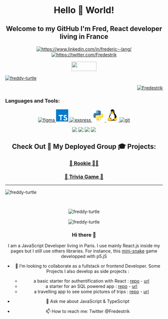 <h1 align="center">  Hello 👋 World! </h1>

<h2 align="center">Welcome to my GitHub I'm Fred, React developer living in France</h2>

<p align="center">
 <a href="https://www.linkedin.com/in/frederic--lang/" target="blank"><img align="center" src="https://cdn.exclaimer.com/Handbook%20Images/linkedin-icon_32x32.png?_ga=2.67427410.2136881498.1622468448-1573002918.1622468448" alt="https://www.linkedin.com/in/frederic--lang/" height="30" width="30" />   </a>
 <a href="https://twitter.com/FrdricLang4" target="blank"><img align="center" src="https://cdn.exclaimer.com/Handbook%20Images/twitter-icon_32x32.png?_ga=2.255644619.2136881498.1622468448-1573002918.1622468448" alt="https://twitter.com/Fredestrik" height="30" width="30"/>   </a>
 </br>
<p align="center">
  <a href="mailto:frederic.ln.lang@gmail.com" target="blank"><img align="center" src="https://img.shields.io/badge/-Gmail-c14438?style=flat&logo=Gmail&logoColor=white" height="30" width="80" /> 

</p>



<p> <img src="https://komarev.com/ghpvc/?username=freddy-turtle&label=Profile%20views&color=0e75b6&style=flat" alt="freddy-turtle" /> </p>
<p align="right"> <a href="https://twitter.com/Fredestrik" target="blank"><img src="https://img.shields.io/twitter/follow/Fredestrik?logo=twitter&style=for-the-badge" alt="Fredestrik" /></a> </p>



<h3 align="left">Languages and Tools:</h3>
<p align="center"> 
 <a href="https://www.figma.com/" target="_blank"> <img src="https://www.vectorlogo.zone/logos/figma/figma-icon.svg" alt="figma" width="40" height="40"/> </a> 
 <a href="https://www.typescriptlang.org/" target="_blank"> <img src="https://raw.githubusercontent.com/devicons/devicon/master/icons/typescript/typescript-original.svg" alt="typescript" width="40" height="40"/> </a>
 <a href="https://expressjs.com" target="_blank"> <img src="https://miro.medium.com/max/730/1*Jr3NFSKTfQWRUyjblBSKeg.png" alt="express" width="60" height="40"/> </a>  <a href="https://www.python.org" target="_blank"> <img src="https://raw.githubusercontent.com/devicons/devicon/master/icons/python/python-original.svg" alt="python" width="40" height="40"/> </a>  
 <a href="https://www.linux.org/" target="_blank"> <img src="https://raw.githubusercontent.com/devicons/devicon/master/icons/linux/linux-original.svg" alt="linux" width="40" height="40"/> </a> 
<a href="https://git-scm.com/" target="_blank"> <img src="https://www.vectorlogo.zone/logos/git-scm/git-scm-icon.svg" alt="git" width="40" height="40"/> </a> </p>

<div align="center"> <img src="https://img.shields.io/badge/javascript%20-%23323330.svg?&style=for-the-badge&logo=javascript&logoColor=%23F7DF1E"/> <img src="https://img.shields.io/badge/html5%20-%23E34F26.svg?&style=for-the-badge&logo=html5&logoColor=white"/> <img src="https://img.shields.io/badge/css3%20-%231572B6.svg?&style=for-the-badge&logo=css3&logoColor=white"/> <img src="https://img.shields.io/badge/markdown-%23000000.svg?&style=for-the-badge&logo=markdown&logoColor=white"/> 




<h2>Check Out 🔎 My Deployed Group 🎓 Projects:</h2>


<a href="https://berookie.netlify.app/"><h3>🔗 Rookie 🤸‍♀️ </h3></a>


<a href="https://silly-hawking-1e1643.netlify.app/"><h3>🔗 Trivia Game  🎯</h3></a>

---



<p>&nbsp;<img align="left" src="https://github-readme-stats.vercel.app/api?username=freddy-turtle&show_icons=true&locale=en" alt="freddy-turtle" /></p> </br>

<p><img align="" src="https://github-readme-streak-stats.herokuapp.com/?user=freddy-turtle&" alt="freddy-turtle" /></p>

<p><img align="center" src="https://github-readme-stats.vercel.app/api/top-langs?username=freddy-turtle&show_icons=true&locale=en&layout=compact" alt="freddy-turtle" /></p>

### Hi there 👋

I am a JavaScript Developer living in Paris. I use mainly React.js inside my pages but I still use others libraries. For instance, this [mini-snake](https://snake-azure.vercel.app/) game developped with p5.jS


- 👯 I’m looking to collaborate as a fullstack or frontend Developer. Some Projects I also develop as side projects :
  - a basic starter for authentification with React : [repo](https://github.com/Fredestrik/Next-BasicAuth-Starter) - [url](https://next-basicauth-starter.vercel.app/)
  - a starter for an SQL powered app : [repo](https://github.com/Fredestrik/Next.Js-SQL-app) - [url](https://nextjs-sql-app.vercel.app/)
  - a travelling app to see some pictures of trips : [repo](https://github.com/Fredestrik/jacar-frontend) - [url](https://jacar-frontend.vercel.app/)

- 💬 Ask me about JavaScript & TypeScript
- 📫 How to reach me: Twitter @Fredestrik
